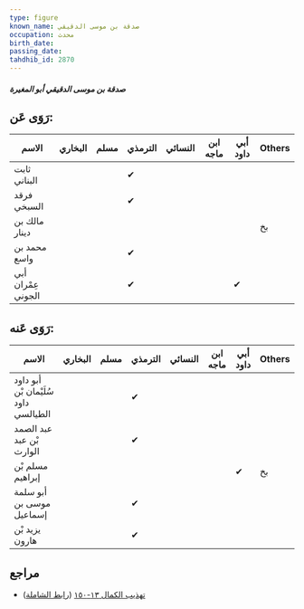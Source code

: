 ```yaml
---
type: figure
known_name: صدقة بن موسى الدقيقي
occupation: محدث
birth_date:
passing_date:
tahdhib_id: 2870
---
```

##### صدقة بن موسى الدقيقي أبو المغيرة

## رَوَى عَن:
| الاسم              | البخاري | مسلم | الترمذي | النسائي | ابن ماجه | أبي داود | Others |
| ------------------ | ------- | ---- | ------- | ------- | -------- | -------- | ------ |
| ثابت البناني       |         |      | ✔       |         |          |          |        |
| فرقد السبخي        |         |      | ✔       |         |          |          |        |
| مالك بن دينار      |         |      |         |         |          |          | بخ     |
| محمد بن واسع       |         |      | ✔       |         |          |          |        |
| أبي عِمْران الجوني |         |      | ✔       |         |          | ✔        |        |
## رَوَى عَنه:
| الاسم                                | البخاري | مسلم | الترمذي | النسائي | ابن ماجه | أبي داود | Others |
| ------------------------------------ | ------- | ---- | ------- | ------- | -------- | -------- | ------ |
| أبو داود سُلَيْمان بْن داود الطيالسي |         |      | ✔       |         |          |          |        |
| عبد الصمد بْن عبد الوارث             |         |      | ✔       |         |          |          |        |
| مسلم بْن إبراهيم                     |         |      |         |         |          | ✔        | بخ     |
| أبو سلمة موسى بن إسماعيل             |         |      | ✔       |         |          |          |        |
| يزيد بْن هارون                       |         |      | ✔       |         |          |          |        |
## مراجع
- [تهذيب الكمال ١٣-١٥٠](obsidian://open?vault=Tahdhib-al-Kamal&file=Figures/٢٨٧٠-صدقة%20بن%20موسى%20الدقيقي%20أبو%20المغيرة) ([رابط الشاملة](https://shamela.ws/book/3722/6531))